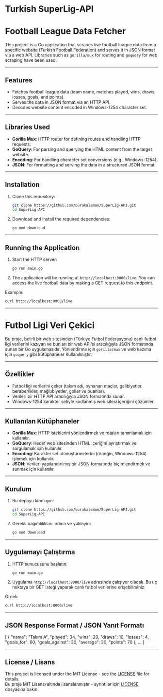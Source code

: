 # Turkish SuperLig-API


# Football League Data Fetcher

This project is a Go application that scrapes live football league data from a specific website (Turkish Football Federation) and serves it in JSON format via a web API. Libraries such as `gorilla/mux` for routing and `goquery` for web scraping have been used.

---

## Features

- Fetches football league data (team name, matches played, wins, draws, losses, goals, and points).
- Serves the data in JSON format via an HTTP API.
- Decodes website content encoded in Windows-1254 character set.

---

## Libraries Used

- **Gorilla Mux**: HTTP router for defining routes and handling HTTP requests.
- **GoQuery**: For parsing and querying the HTML content from the target website.
- **Encoding**: For handling character set conversions (e.g., Windows-1254).
- **JSON**: For formatting and serving the data in a structured JSON format.

---

## Installation

1. Clone this repository:
    ```bash
    git clone https://github.com/burakalemun/SuperLig-API.git
    cd SuperLig-API
    ```

2. Download and install the required dependencies:
    ```bash
    go mod download
    ```

---

## Running the Application

1. Start the HTTP server:
    ```bash
    go run main.go
    ```

2. The application will be running at `http://localhost:8000/live`. You can access the live football data by making a GET request to this endpoint.

Example:
```bash
curl http://localhost:8000/live
```

---

# Futbol Ligi Veri Çekici

Bu proje, belirli bir web sitesinden (Türkiye Futbol Federasyonu) canlı futbol ligi verilerini kazıyan ve bunları bir web API'si aracılığıyla JSON formatında sunan bir Go uygulamasıdır. Yönlendirme için `gorilla/mux` ve web kazıma için `goquery` gibi kütüphaneler Kullanılmıştır.

---

## Özellikler

- Futbol ligi verilerini çeker (takım adı, oynanan maçlar, galibiyetler, beraberlikler, mağlubiyetler, goller ve puanlar).
- Verileri bir HTTP API aracılığıyla JSON formatında sunar.
- Windows-1254 karakter setiyle kodlanmış web sitesi içeriğini çözümler.

---

## Kullanılan Kütüphaneler

- **Gorilla Mux**: HTTP isteklerini yönlendirmek ve rotaları tanımlamak için kullanılır.
- **GoQuery**: Hedef web sitesinden HTML içeriğini ayrıştırmak ve sorgulamak için kullanılır.
- **Encoding**: Karakter seti dönüştürmelerini (örneğin, Windows-1254) işlemek için kullanılır.
- **JSON**: Verileri yapılandırılmış bir JSON formatında biçimlendirmek ve sunmak için kullanılır.

---

## Kurulum

1. Bu depoyu klonlayın:
    ```bash
    git clone https://github.com/burakalemun/SuperLig-API.git
    cd SuperLig-API
    ```

2. Gerekli bağımlılıkları indirin ve yükleyin:
    ```bash
    go mod download
    ```

---

## Uygulamayı Çalıştırma

1. HTTP sunucusunu başlatın:
    ```bash
    go run main.go
    ```

2. Uygulama `http://localhost:8000/live` adresinde çalışıyor olacak. Bu uç noktaya bir GET isteği yaparak canlı futbol verilerine erişebilirsiniz.

Örnek:
```bash
curl http://localhost:8000/live
```

---

## JSON Response Format / JSON Yanıt Formatı

[
    {
        "name": "Takım A",
        "played": 34,
        "wins": 20,
        "draws": 10,
        "losses": 4,
        "goals_for": 60,
        "goals_against": 30,
        "average": 30,
        "points": 70
    },
    ...
]

---

## License / Lisans

This project is licensed under the MIT License - see the [LICENSE](https://github.com/burakalemun/SuperLig-API/blob/main/LICENSE) file for details. </br>
Bu proje MIT Lisansı altında lisanslanmıştır - ayrıntılar için [LICENSE](https://github.com/burakalemun/SuperLig-API/blob/main/LICENSE) dosyasına bakın.



